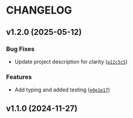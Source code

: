 # CHANGELOG


## v1.2.0 (2025-05-12)

### Bug Fixes

- Update project description for clarity
  ([`a12c5c5`](https://github.com/jhnnsrs/herre-next/commit/a12c5c5f586340e70b14e5ed83e8a4461dc62603))

### Features

- Add typing and added testing
  ([`e0e1e17`](https://github.com/jhnnsrs/herre-next/commit/e0e1e17136db5bdb22a92eb561b8932750d9fd86))


## v1.1.0 (2024-11-27)
